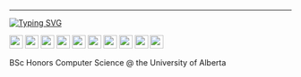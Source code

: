 ----------------------------------------
[![Typing SVG](https://readme-typing-svg.demolab.com?font=Fira+Code&pause=1000&width=435&separator=%3C&lines=+while+(walk)+%7B+walk+%3D+walk-%3Enext;+%7D)](https://git.io/typing-svg)



<img src="https://cdn.jsdelivr.net/gh/devicons/devicon@latest/icons/cplusplus/cplusplus-original.svg" height="24" width="24"/>
<img src="https://cdn.jsdelivr.net/gh/devicons/devicon@latest/icons/go/go-original-wordmark.svg" height="24" width="24"/>
<img src="https://cdn.jsdelivr.net/gh/devicons/devicon@latest/icons/java/java-original.svg" height="24" width="24"/>
<img src="https://cdn.jsdelivr.net/gh/devicons/devicon@latest/icons/python/python-original.svg" height="24" width="24"/>
<img src="https://cdn.jsdelivr.net/gh/devicons/devicon@latest/icons/typescript/typescript-original.svg" height="24" width="24"/>
<img src="https://cdn.jsdelivr.net/gh/devicons/devicon@latest/icons/spring/spring-original-wordmark.svg" height="24" width="24"/>
<img src="https://cdn.jsdelivr.net/gh/devicons/devicon@latest/icons/nodejs/nodejs-original-wordmark.svg" height="24" width="24"/>
<img src="https://cdn.jsdelivr.net/gh/devicons/devicon@latest/icons/django/django-plain-wordmark.svg" height="24" width="24"/>
<img src="https://cdn.jsdelivr.net/gh/devicons/devicon@latest/icons/linux/linux-original.svg" height="24" width="24"/>
<img src="https://cdn.jsdelivr.net/gh/devicons/devicon@latest/icons/bash/bash-original.svg" height="24" width="24"/>

          
          



          
BSc Honors Computer Science @ the University of Alberta

<!--
**Chris-Coleongco/Chris-Coleongco** is a ✨ _special_ ✨ repository because its `README.md` (this file) appears on your GitHub profile.

Here are some ideas to get you started:

- 🔭 I’m currently working on ...
- 🌱 I’m currently learning ...
- 👯 I’m looking to collaborate on ...
- 🤔 I’m looking for help with ...
- 💬 Ask me about ...
- 📫 How to reach me: ...
- 😄 Pronouns: ...
- ⚡ Fun fact: ...
-->
